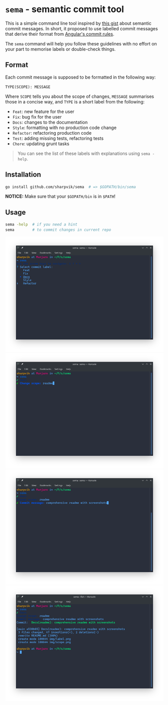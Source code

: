 # `sema` - semantic commit tool

This is a simple command line tool inspired by [this gist][gist] about semantic
commit messages. In short, it proposed to use labelled commit messages that
derive their format from [Angular's commit rules][angular].

The `sema` command will help you follow these guidelines with no effort on your
part to memorise labels or double-check things.

[gist]: https://gist.github.com/joshbuchea/6f47e86d2510bce28f8e7f42ae84c716
[angular]: https://github.com/angular/angular.js/blob/master/DEVELOPERS.md#commits

## Format

Each commit message is supposed to be formatted in the following way:

```
TYPE(SCOPE): MESSAGE
```

Where `SCOPE` tells you about the scope of changes, `MESSAGE` summarises those
in a concise way, and `TYPE` is a short label from the following:

- `Feat`: new feature for the user
- `Fix`: bug fix for the user
- `Docs`: changes to the documentation
- `Style`: formatting with no production code change
- `Refactor`: refactoring production code
- `Test`: adding missing tests, refactoring tests
- `Chore`: updating grunt tasks

> You can see the list of these labels with explanations using `sema -help`.

## Installation

```bash
go install github.com/sharpvik/sema  # => $GOPATH/bin/sema
```

**NOTICE:** Make sure that your `$GOPATH/bin` is in `$PATH`!

## Usage

```bash
sema -help  # if you need a hint
sema        # to commit changes in current repo
```

![label](img/label.png)
![scope](img/scope.png)
![message](img/message.png)
![result](img/result.png)
